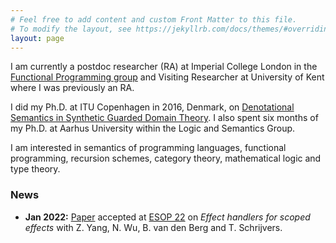 ```yaml
---
# Feel free to add content and custom Front Matter to this file.
# To modify the layout, see https://jekyllrb.com/docs/themes/#overriding-theme-defaults
layout: page
---
```


I am currently a postdoc researcher (RA) at Imperial College London in the [Functional Programming group][func-group] and Visiting Researcher at University of Kent where I was previously an RA.

I did my Ph.D. at ITU Copenhagen in 2016, Denmark, on [Denotational Semantics in Synthetic Guarded Domain Theory][phdthesis]. I also spent six months of my Ph.D. at Aarhus University within the Logic and Semantics Group. 

I am interested in semantics of programming languages, functional programming, recursion schemes, category theory, mathematical logic and type theory. 

### News
- **Jan 2022:** [Paper](https://arxiv.org/abs/2201.10287) accepted at [ESOP 22](https://etaps.org/2022/esop) on *Effect handlers for scoped effects* with Z. Yang, N. Wu, B. van den Berg and T. Schrijvers. 

[func-group]:https://fp.doc.ic.ac.uk
[phdthesis]:/assets/papers/paviotti-phdthesis.pdf